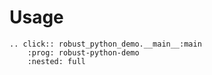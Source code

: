# Usage

```{eval-rst}
.. click:: robust_python_demo.__main__:main
    :prog: robust-python-demo
    :nested: full
```
